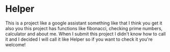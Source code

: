# Helper
This is a project like a google assistant something like that I think you get it also you this project has functions like fibonacci, checking prime numbers, calculator and about me. When I submit this project I didn't know how to call it and I decided I will call it like Helper so if you want to check it you're welcome!
